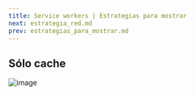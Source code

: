 ```yaml
---
title: Service workers | Estrategias para mostrar
next: estrategia_red.md
prev: estrategias_para_mostrar.md
---
```

## Sólo cache

![image](https://user-images.githubusercontent.com/5105812/39147791-00a4df02-4711-11e8-91ff-7ee20db82d74.png)
